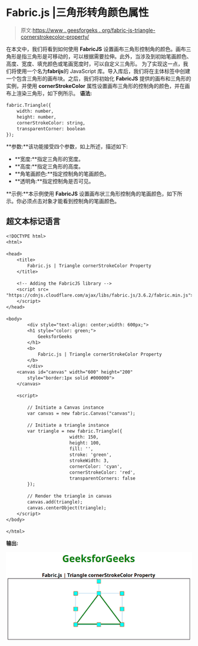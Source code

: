 # Fabric.js |三角形转角颜色属性

> 原文:[https://www . geesforgeks . org/fabric-js-triangle-cornerstrokecolor-property/](https://www.geeksforgeeks.org/fabric-js-triangle-cornerstrokecolor-property/)

在本文中，我们将看到如何使用 **FabricJS** 设置画布三角形控制角的颜色。画布三角形是指三角形是可移动的，可以根据需要拉伸。此外，当涉及到初始笔画颜色、高度、宽度、填充颜色或笔画宽度时，可以自定义三角形。
为了实现这一点，我们将使用一个名为**fabrijs**的 JavaScript 库。导入库后，我们将在主体标签中创建一个包含三角形的画布块。之后，我们将初始化 **FabricJS** 提供的画布和三角形的实例，并使用 **cornerStrokeColor** 属性设置画布三角形的控制角的颜色，并在画布上渲染三角形，如下例所示。
**语法:**

```
fabric.Triangle({
    width: number,
    height: number,
    cornerStrokeColor: string,
    transparentCorner: boolean
});
```

**参数:**该功能接受四个参数，如上所述，描述如下:

*   **宽度:**指定三角形的宽度。
*   **高度:**指定三角形的高度。
*   **角笔画颜色:**指定控制角的笔画颜色。
*   **透明角:**指定控制角是否可见。

**示例:**本示例使用 **FabricJS** 设置画布状三角形控制角的笔画颜色，如下所示。你必须点击对象才能看到控制角的笔画颜色。

## 超文本标记语言

```
<!DOCTYPE html>
<html>

<head>
    <title>
        Fabric.js | Triangle cornerStrokeColor Property
    </title>

    <!-- Adding the FabricJS library -->
    <script src=
"https://cdnjs.cloudflare.com/ajax/libs/fabric.js/3.6.2/fabric.min.js">
    </script>
</head>

<body>
        <div style="text-align: center;width: 600px;">
        <h1 style="color: green;">
            GeeksforGeeks
        </h1>
        <b>
            Fabric.js | Triangle cornerStrokeColor Property
        </b>
        </div>
    <canvas id="canvas" width="600" height="200"
        style="border:1px solid #000000">
    </canvas>

    <script>

        // Initiate a Canvas instance
        var canvas = new fabric.Canvas("canvas");

        // Initiate a triangle instance
        var triangle = new fabric.Triangle({
                        width: 150,
                        height: 100,
                        fill: '',
                        stroke: 'green',
                        strokeWidth: 3,
                        cornerColor: 'cyan',
                        cornerStrokeColor: 'red',
                        transparentCorners: false
        });

        // Render the triangle in canvas
        canvas.add(triangle);
        canvas.centerObject(triangle);
    </script>
</body>

</html>                   
```

**输出:**

![](img/aecf7768cafd000549d86c082959770a.png)